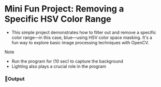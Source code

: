# Mini Fun Project: Removing a Specific HSV Color Range

- This simple project demonstrates how to filter out and remove a specific color range—in this case, blue—using HSV color space masking. It's a fun way to explore basic image processing techniques with OpenCV.

> [!Note]
> - Run the program for (10 sec) to capture the background
> - Lighting also plays a crucial role in the program

### 📌Output
